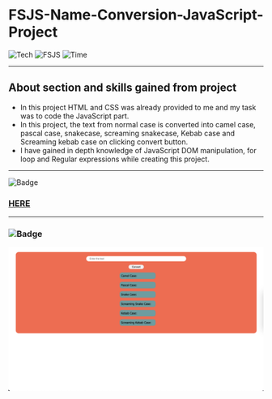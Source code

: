 # FSJS-Name-Conversion-JavaScript-Project

![Tech](https://img.shields.io/badge/Project-JavaScript-blue)
![FSJS](https://img.shields.io/badge/FSJS%20Bootcamp-Hitesh%20Choudhary-orange)
![Time](https://img.shields.io/badge/TIME%20TAKEN-1%20Hr-red)

***

## About section and skills gained from project
- In this project HTML and CSS was already provided to me and my task was to code the JavaScript part. 
- In this project, the text from normal case is converted into camel case, pascal case, snakecase, screaming 
snakecase, Kebab case and Screaming kebab case on clicking convert button.
- I have gained in depth knowledge of JavaScript DOM manipulation, for loop and Regular expressions while creating this project.

***

![Badge](https://img.shields.io/badge/PROJECT%20LINK-BELOW-lightgrey) 
### [HERE](https://fsjs-name-conversion-js-project.netlify.app/)

***

### ![Badge](https://img.shields.io/badge/FINAL-OUTPUT-yellow)

![image](/Image/Name_Conversion.png)